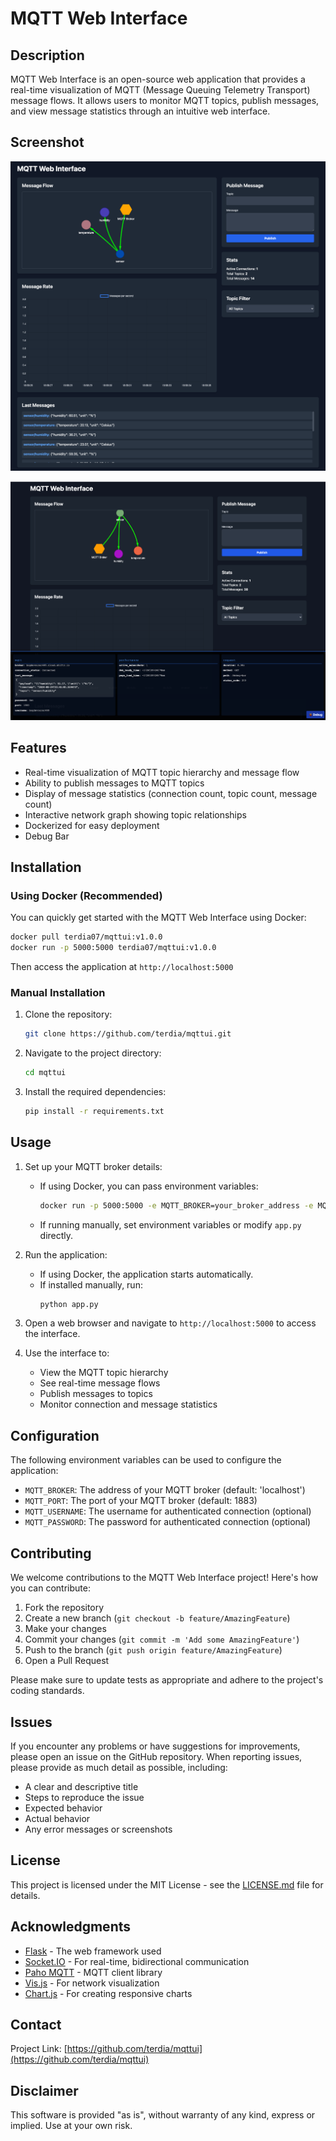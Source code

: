 # MQTT Web Interface

## Description

MQTT Web Interface is an open-source web application that provides a real-time visualization of MQTT (Message Queuing Telemetry Transport) message flows. It allows users to monitor MQTT topics, publish messages, and view message statistics through an intuitive web interface.

## Screenshot

![Application Screenshot](static/screenshot.png)

![Debug Screenshot](static/screenshot_1.png)

## Features

- Real-time visualization of MQTT topic hierarchy and message flow
- Ability to publish messages to MQTT topics
- Display of message statistics (connection count, topic count, message count)
- Interactive network graph showing topic relationships
- Dockerized for easy deployment
- Debug Bar

## Installation

### Using Docker (Recommended)

You can quickly get started with the MQTT Web Interface using Docker:

```bash
docker pull terdia07/mqttui:v1.0.0
docker run -p 5000:5000 terdia07/mqttui:v1.0.0
```

Then access the application at `http://localhost:5000`

### Manual Installation

1. Clone the repository:
   ```bash
   git clone https://github.com/terdia/mqttui.git
   ```
2. Navigate to the project directory:
   ```bash
   cd mqttui
   ```
3. Install the required dependencies:
   ```bash
   pip install -r requirements.txt
   ```

## Usage

1. Set up your MQTT broker details:
   - If using Docker, you can pass environment variables:
     ```bash
     docker run -p 5000:5000 -e MQTT_BROKER=your_broker_address -e MQTT_PORT=1883 terdia07/mqttui:v1.0.0
     ```
   - If running manually, set environment variables or modify `app.py` directly.

2. Run the application:
   - If using Docker, the application starts automatically.
   - If installed manually, run:
     ```bash
     python app.py
     ```

3. Open a web browser and navigate to `http://localhost:5000` to access the interface.

4. Use the interface to:
   - View the MQTT topic hierarchy
   - See real-time message flows
   - Publish messages to topics
   - Monitor connection and message statistics

## Configuration

The following environment variables can be used to configure the application:

- `MQTT_BROKER`: The address of your MQTT broker (default: 'localhost')
- `MQTT_PORT`: The port of your MQTT broker (default: 1883)
- `MQTT_USERNAME`: The username for authenticated connection (optional)
- `MQTT_PASSWORD`: The password for authenticated connection (optional)

## Contributing

We welcome contributions to the MQTT Web Interface project! Here's how you can contribute:

1. Fork the repository
2. Create a new branch (`git checkout -b feature/AmazingFeature`)
3. Make your changes
4. Commit your changes (`git commit -m 'Add some AmazingFeature'`)
5. Push to the branch (`git push origin feature/AmazingFeature`)
6. Open a Pull Request

Please make sure to update tests as appropriate and adhere to the project's coding standards.

## Issues

If you encounter any problems or have suggestions for improvements, please open an issue on the GitHub repository. When reporting issues, please provide as much detail as possible, including:

- A clear and descriptive title
- Steps to reproduce the issue
- Expected behavior
- Actual behavior
- Any error messages or screenshots

## License

This project is licensed under the MIT License - see the [LICENSE.md](LICENSE.md) file for details.

## Acknowledgments

- [Flask](https://flask.palletsprojects.com/) - The web framework used
- [Socket.IO](https://socket.io/) - For real-time, bidirectional communication
- [Paho MQTT](https://www.eclipse.org/paho/) - MQTT client library
- [Vis.js](https://visjs.org/) - For network visualization
- [Chart.js](https://www.chartjs.org/) - For creating responsive charts

## Contact

Project Link: [https://github.com/terdia/mqttui](https://github.com/terdia/mqttui)

## Disclaimer

This software is provided "as is", without warranty of any kind, express or implied. Use at your own risk.